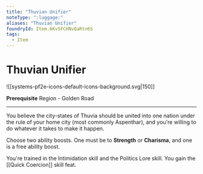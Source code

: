 ```yaml
---
title: "Thuvian Unifier"
noteType: ":luggage:"
aliases: "Thuvian Unifier"
foundryId: Item.6Kv5FCHNvQaRtn6S
tags:
  - Item
---
```


# Thuvian Unifier
![[systems-pf2e-icons-default-icons-background.svg|150]]

**Prerequisite** Region - Golden Road

* * *

You believe the city-states of Thuvia should be united into one nation under the rule of your home city (most commonly Aspenthar), and you're willing to do whatever it takes to make it happen.

Choose two ability boosts. One must be to **Strength** or **Charisma**, and one is a free ability boost.

You're trained in the Intimidation skill and the Politics Lore skill. You gain the [[Quick Coercion]] skill feat.
